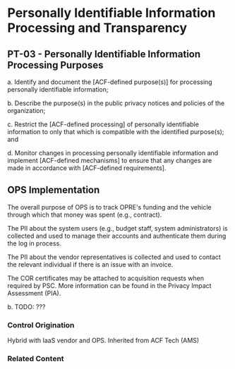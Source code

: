# Personally Identifiable Information Processing and Transparency
## PT-03 - Personally Identifiable Information Processing Purposes

a. Identify and document the [ACF-defined purpose(s)] for processing personally identifiable information;

b. Describe the purpose(s) in the public privacy notices and policies of the organization;

c. Restrict the [ACF-defined processing] of personally identifiable information to only that which is compatible with the identified purpose(s); and

d. Monitor changes in processing personally identifiable information and implement [ACF-defined mechanisms] to ensure that any changes are made in accordance with [ACF-defined requirements].

## OPS Implementation

The overall purpose of OPS is to track OPRE's funding and the vehicle through which that money was spent (e.g., contract).

The PII about the system users (e.g., budget staff, system administrators) is collected and used to manage their accounts and authenticate them during the log in process.

The PII about the vendor representatives is collected and used to contact the relevant individual if there is an issue with an invoice.

The COR certificates may be attached to acquisition requests when required by PSC. More information can be found in the Privacy Impact Assessment (PIA).

b. TODO: ???

### Control Origination

Hybrid with IaaS vendor and OPS. Inherited from ACF Tech (AMS)

### Related Content
